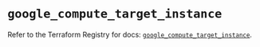 # `google_compute_target_instance`

Refer to the Terraform Registry for docs: [`google_compute_target_instance`](https://registry.terraform.io/providers/hashicorp/google/4.85.0/docs/resources/compute_target_instance).
